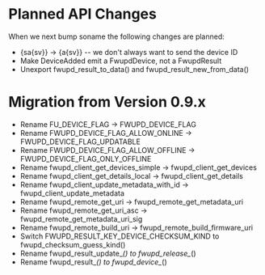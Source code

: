 Planned API Changes
===================

When we next bump soname the following changes are planned:

 * {sa{sv}} -> {a{sv}} -- we don't always want to send the device ID
 * Make DeviceAdded emit a FwupdDevice, not a FwupdResult
 * Unexport fwupd_result_to_data() and fwupd_result_new_from_data()

Migration from Version 0.9.x
============================

 * Rename FU_DEVICE_FLAG -> FWUPD_DEVICE_FLAG
 * Rename FWUPD_DEVICE_FLAG_ALLOW_ONLINE -> FWUPD_DEVICE_FLAG_UPDATABLE
 * Rename FWUPD_DEVICE_FLAG_ALLOW_OFFLINE -> FWUPD_DEVICE_FLAG_ONLY_OFFLINE
 * Rename fwupd_client_get_devices_simple -> fwupd_client_get_devices
 * Rename fwupd_client_get_details_local -> fwupd_client_get_details
 * Rename fwupd_client_update_metadata_with_id -> fwupd_client_update_metadata
 * Rename fwupd_remote_get_uri -> fwupd_remote_get_metadata_uri
 * Rename fwupd_remote_get_uri_asc -> fwupd_remote_get_metadata_uri_sig
 * Rename fwupd_remote_build_uri -> fwupd_remote_build_firmware_uri
 * Switch FWUPD_RESULT_KEY_DEVICE_CHECKSUM_KIND to fwupd_checksum_guess_kind()
 * Rename fwupd_result_update_*() to fwupd_release_*()
 * Rename fwupd_result_*() to fwupd_device_*()
